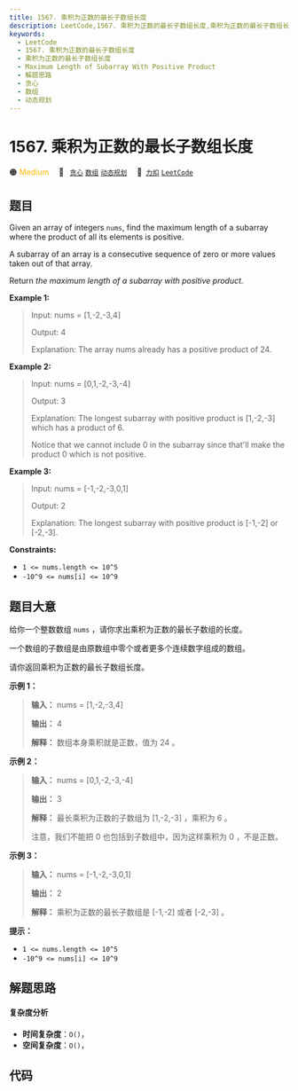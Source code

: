 ```yaml
---
title: 1567. 乘积为正数的最长子数组长度
description: LeetCode,1567. 乘积为正数的最长子数组长度,乘积为正数的最长子数组长度,Maximum Length of Subarray With Positive Product,解题思路,贪心,数组,动态规划
keywords:
  - LeetCode
  - 1567. 乘积为正数的最长子数组长度
  - 乘积为正数的最长子数组长度
  - Maximum Length of Subarray With Positive Product
  - 解题思路
  - 贪心
  - 数组
  - 动态规划
---
```


# 1567. 乘积为正数的最长子数组长度

🟠 <font color=#ffb800>Medium</font>&emsp; 🔖&ensp; [`贪心`](/tag/greedy.md) [`数组`](/tag/array.md) [`动态规划`](/tag/dynamic-programming.md)&emsp; 🔗&ensp;[`力扣`](https://leetcode.cn/problems/maximum-length-of-subarray-with-positive-product) [`LeetCode`](https://leetcode.com/problems/maximum-length-of-subarray-with-positive-product)

## 题目

Given an array of integers `nums`, find the maximum length of a subarray where
the product of all its elements is positive.

A subarray of an array is a consecutive sequence of zero or more values taken
out of that array.

Return _the maximum length of a subarray with positive product_.



**Example 1:**

> Input: nums = [1,-2,-3,4]
> 
> Output: 4
> 
> Explanation: The array nums already has a positive product of 24.

**Example 2:**

> Input: nums = [0,1,-2,-3,-4]
> 
> Output: 3
> 
> Explanation: The longest subarray with positive product is [1,-2,-3] which has a product of 6.
> 
> Notice that we cannot include 0 in the subarray since that'll make the product 0 which is not positive.

**Example 3:**

> Input: nums = [-1,-2,-3,0,1]
> 
> Output: 2
> 
> Explanation: The longest subarray with positive product is [-1,-2] or [-2,-3].

**Constraints:**

  * `1 <= nums.length <= 10^5`
  * `-10^9 <= nums[i] <= 10^9`


## 题目大意

给你一个整数数组 `nums` ，请你求出乘积为正数的最长子数组的长度。

一个数组的子数组是由原数组中零个或者更多个连续数字组成的数组。

请你返回乘积为正数的最长子数组长度。



**示例   1：**

> 
> 
> 
> 
> 
> **输入：** nums = [1,-2,-3,4]
> 
> **输出：** 4
> 
> **解释：** 数组本身乘积就是正数，值为 24 。
> 
> 

**示例 2：**

> 
> 
> 
> 
> 
> **输入：** nums = [0,1,-2,-3,-4]
> 
> **输出：** 3
> 
> **解释：** 最长乘积为正数的子数组为 [1,-2,-3] ，乘积为 6 。
> 
> 注意，我们不能把 0 也包括到子数组中，因为这样乘积为 0 ，不是正数。

**示例 3：**

> 
> 
> 
> 
> 
> **输入：** nums = [-1,-2,-3,0,1]
> 
> **输出：** 2
> 
> **解释：** 乘积为正数的最长子数组是 [-1,-2] 或者 [-2,-3] 。
> 
> 



**提示：**

  * `1 <= nums.length <= 10^5`
  * `-10^9 <= nums[i] <= 10^9`




## 解题思路

#### 复杂度分析

- **时间复杂度**：`O()`，
- **空间复杂度**：`O()`，

## 代码

```javascript

```